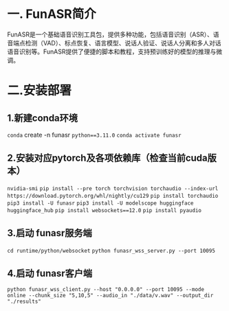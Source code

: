 # 一. FunASR简介
FunASR是一个基础语音识别工具包，提供多种功能，包括语音识别（ASR）、语音端点检测（VAD）、标点恢复、语言模型、说话人验证、说话人分离和多人对话语音识别等。FunASR提供了便捷的脚本和教程，支持预训练好的模型的推理与微调。

# 二.安装部署
## 1.新建conda环境
`conda` create -n funasr `python==3.11.0`
`conda activate funasr`
## 2.安装对应pytorch及各项依赖库（检查当前cuda版本）
`nvidia-smi`
`pip install --pre torch torchvision torchaudio --index-url https://download.pytorch.org/whl/nightly/cu129`
`pip install torchaudio`
`pip3 install -U funasr`
`pip3 install -U modelscope huggingface huggingface_hub`
`pip install websockets==12.0`
`pip install pyaudio`
## 3.启动 funasr服务端
`cd runtime/python/websocket`
`python funasr_wss_server.py --port 10095`
## 4.启动 funasr客户端
`python funasr_wss_client.py --host "0.0.0.0" --port 10095 --mode online --chunk_size "5,10,5" --audio_in "./data/v.wav" --output_dir "./results"`
     